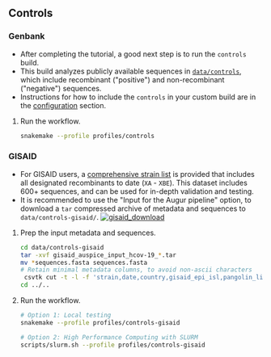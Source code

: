 ## Controls

### Genbank

- After completing the tutorial, a good next step is to run the `controls` build.
- This build analyzes publicly available sequences in [`data/controls`](https://github.com/ktmeaton/ncov-recombinant/tree/master/data/controls), which include recombinant ("positive") and non-recombinant ("negative") sequences.
- Instructions for how to include the `controls` in your custom build are in the [configuration](https://github.com/ktmeaton/ncov-recombinant#configuration) section.

1. Run the workflow.

    ```bash
    snakemake --profile profiles/controls
    ```

### GISAID

- For GISAID users, a [comprehensive strain list](https://github.com/ktmeaton/ncov-recombinant/blob/dev/data/controls-gisaid/strains.txt) is provided that includes all designated recombinants to date (`XA` - `XBE`). This dataset includes 600+ sequences, and can be used for in-depth validation and testing.
- It is recommended to use the "Input for the Augur pipeline" option, to download a `tar` compressed archive of metadata and sequences to `data/controls-gisaid/`.
    [![gisaid_download](../../../images/gisaid_download.png)](https://www.epicov.org/)

1. Prep the input metadata and sequences.

    ```bash
    cd data/controls-gisaid
    tar -xvf gisaid_auspice_input_hcov-19_*.tar
    mv *sequences.fasta sequences.fasta
    # Retain minimal metadata columns, to avoid non-ascii characters
     csvtk cut -t -l -f 'strain,date,country,gisaid_epi_isl,pangolin_lineage' *.metadata.tsv > metadata.tsv
    cd ../..
    ```

1. Run the workflow.

    ```bash
    # Option 1: Local testing
    snakemake --profile profiles/controls-gisaid

    # Option 2: High Performance Computing with SLURM
    scripts/slurm.sh --profile profiles/controls-gisaid
    ```
